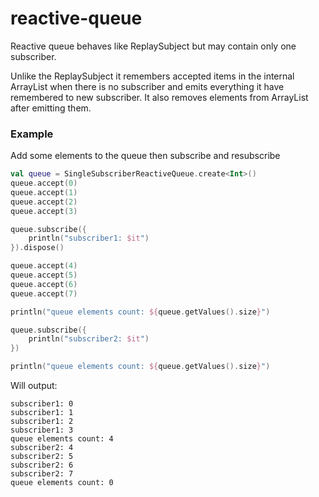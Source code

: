 # reactive-queue

Reactive queue behaves like ReplaySubject but may contain only one
subscriber.

Unlike the ReplaySubject it remembers accepted items in the internal ArrayList
when there is no subscriber and emits everything it have remembered to new subscriber.
It also removes elements from ArrayList after emitting them.

### Example

Add some elements to the queue then subscribe and resubscribe

```kotlin
val queue = SingleSubscriberReactiveQueue.create<Int>()
queue.accept(0)
queue.accept(1)
queue.accept(2)
queue.accept(3)

queue.subscribe({
    println("subscriber1: $it")
}).dispose()

queue.accept(4)
queue.accept(5)
queue.accept(6)
queue.accept(7)

println("queue elements count: ${queue.getValues().size}")

queue.subscribe({
    println("subscriber2: $it")
})

println("queue elements count: ${queue.getValues().size}")
```

Will output:

    subscriber1: 0
    subscriber1: 1
    subscriber1: 2
    subscriber1: 3
    queue elements count: 4
    subscriber2: 4
    subscriber2: 5
    subscriber2: 6
    subscriber2: 7
    queue elements count: 0
